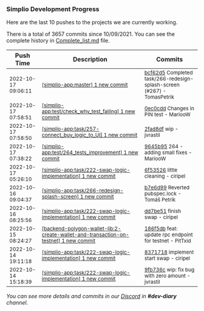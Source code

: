 
### Simplio Development Progress

Here are the last 10 pushes to the projects we are currently working.

There is a total of 3657 commits since 10/09/2021. You can see the complete history in
 [Complete_list.md](Complete_list.md) file.

| Push Time | Description | Commits |
| --- | --- | --- |
| <sub>2022-10-17 09:06:11</sub> | <sub>[[simplio-app:master] 1 new commit](https://github.com/SimplioOfficial/simplio-app/commit/bcf62d5d89101dc3f7b1e1175c3fd94006313045)</sub> | <sub>[bcf62d5](https://github.com/SimplioOfficial/simplio-app/commit/bcf62d5d89101dc3f7b1e1175c3fd94006313045) Completed task/266-redesign-splash-screen (#267) - TomasPetrik</sub> |
| <sub>2022-10-17 07:58:51</sub> | <sub>[[simplio-app:test/check\_why\_test\_failing] 1 new commit](https://github.com/SimplioOfficial/simplio-app/commit/0ec0cdde5b20915ce97751b2c73e9ff10efd43a5)</sub> | <sub>[0ec0cdd](https://github.com/SimplioOfficial/simplio-app/commit/0ec0cdde5b20915ce97751b2c73e9ff10efd43a5) Changes in PIN test - MariooW</sub> |
| <sub>2022-10-17 07:58:50</sub> | <sub>[[simplio-app:task/257\-connect\_buy\_logic\_to\_UI] 1 new commit](https://github.com/SimplioOfficial/simplio-app/commit/2fad8dfcb68610bb944a6e53dd05fd31356c20de)</sub> | <sub>[2fad8df](https://github.com/SimplioOfficial/simplio-app/commit/2fad8dfcb68610bb944a6e53dd05fd31356c20de) wip - jvrastil</sub> |
| <sub>2022-10-17 07:38:22</sub> | <sub>[[simplio-app:test/264\_tests\_improvement] 1 new commit](https://github.com/SimplioOfficial/simplio-app/commit/9645b95e6d7de12187becf301a529392a57f8e48)</sub> | <sub>[9645b95](https://github.com/SimplioOfficial/simplio-app/commit/9645b95e6d7de12187becf301a529392a57f8e48) 264 - adding small fixes - MariooW</sub> |
| <sub>2022-10-17 05:26:10</sub> | <sub>[[simplio-app:task/222\-swap\-logic\-implementation] 1 new commit](https://github.com/SimplioOfficial/simplio-app/commit/6f5352631173c9e8bb8d4c06250a36b3b534b082)</sub> | <sub>[6f53526](https://github.com/SimplioOfficial/simplio-app/commit/6f5352631173c9e8bb8d4c06250a36b3b534b082) little cleaning - ciripel</sub> |
| <sub>2022-10-16 09:04:37</sub> | <sub>[[simplio-app:task/266\-redesign\-splash\-screen] 1 new commit](https://github.com/SimplioOfficial/simplio-app/commit/b7e6d9946ffadf843dc8314dd7d7fd97ad05a16e)</sub> | <sub>[b7e6d99](https://github.com/SimplioOfficial/simplio-app/commit/b7e6d9946ffadf843dc8314dd7d7fd97ad05a16e) Reverted pubspec.lock - Tomáš Petrík</sub> |
| <sub>2022-10-16 08:25:56</sub> | <sub>[[simplio-app:task/222\-swap\-logic\-implementation] 1 new commit](https://github.com/SimplioOfficial/simplio-app/commit/dd7be51818bc781311b4bbb4ba0b1a6a65c8e6b9)</sub> | <sub>[dd7be51](https://github.com/SimplioOfficial/simplio-app/commit/dd7be51818bc781311b4bbb4ba0b1a6a65c8e6b9) finish swap - ciripel</sub> |
| <sub>2022-10-15 08:24:27</sub> | <sub>[[backend-polygon-wallet-lib:2\-create\-wallet\-and\-transaction\-on\-testnet] 1 new commit](https://github.com/SimplioOfficial/backend-polygon-wallet-lib/commit/186f5dbcfb109f1c5dbb4baafc7a25b4c8bb41ae)</sub> | <sub>[186f5db](https://github.com/SimplioOfficial/backend-polygon-wallet-lib/commit/186f5dbcfb109f1c5dbb4baafc7a25b4c8bb41ae) feat: update rpc endpoint for testnet - PitTxid</sub> |
| <sub>2022-10-14 19:11:18</sub> | <sub>[[simplio-app:task/222\-swap\-logic\-implementation] 1 new commit](https://github.com/SimplioOfficial/simplio-app/commit/8371718996265298e3aec062befb892b65b69012)</sub> | <sub>[8371718](https://github.com/SimplioOfficial/simplio-app/commit/8371718996265298e3aec062befb892b65b69012) implement start swap - ciripel</sub> |
| <sub>2022-10-14 15:18:39</sub> | <sub>[[simplio-app:task/222\-swap\-logic\-implementation] 1 new commit](https://github.com/SimplioOfficial/simplio-app/commit/9fb736cb216456b89c1e8086798cc9fdf496f57b)</sub> | <sub>[9fb736c](https://github.com/SimplioOfficial/simplio-app/commit/9fb736cb216456b89c1e8086798cc9fdf496f57b) wip: fix bug with zero amount - jvrastil</sub> |

_You can see more details and commits in our [Discord](https://discord.gg/aKhjuwZmdP) in **#dev-diary** channel._
